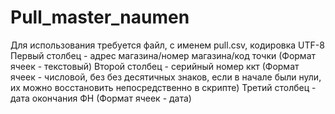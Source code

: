 # Pull_master_naumen
Для использования требуется файл, с именем pull.csv, кодировка UTF-8
Первый столбец - адрес магазина/номер магазина/код точки (Формат ячеек - текстовый)
Второй столбец - серийный номер ккт (Формат ячеек - числовой, без без десятичных знаков, если в начале были нули, их можно восстановить непосредственно в скрипте)
Третий столбец - дата окончания ФН (Формат ячеек - дата)

